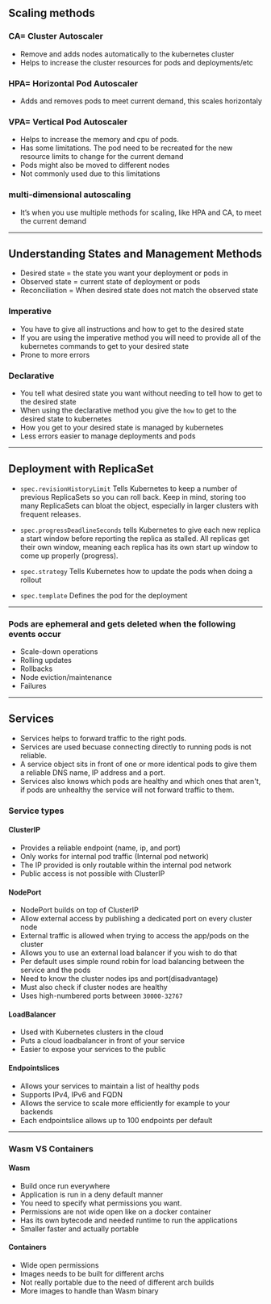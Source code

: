 ## Scaling methods
### CA= Cluster Autoscaler
- Remove and adds nodes automatically to the kubernetes cluster
- Helps to increase the cluster resources for pods and deployments/etc
### HPA= Horizontal Pod Autoscaler
- Adds and removes pods to meet current demand, this scales horizontaly
### VPA= Vertical Pod Autoscaler
- Helps to increase the memory and cpu of pods.
- Has some limitations. The pod need to be recreated for the new resource limits to change for the current demand
- Pods might also be moved to different nodes
- Not commonly used due to this limitations
### multi-dimensional autoscaling
- It’s when you use multiple methods for scaling, like HPA and CA, to meet the current demand

---
## Understanding States and Management Methods

- Desired state = the state you want your deployment or pods in
- Observed state = current state of deployment or pods
- Reconciliation = When desired state does not match the observed state
### Imperative
- You have to give all instructions and how to get to the desired state
- If you are using the imperative method you will need to provide all of the kubernetes commands to get to your desired state
- Prone to more errors
### Declarative
- You tell what desired state you want without needing to tell how to get to the desired state
- When using the declarative method you give the `how` to get to the desired state to kubernetes
- How you get to your desired state is managed by kubernetes
- Less errors easier to manage deployments and pods
---
## Deployment with ReplicaSet
- `spec.revisionHistoryLimit` Tells Kubernetes to keep a number of previous ReplicaSets so you can roll back. Keep in mind, storing too many ReplicaSets can bloat the object, especially in larger clusters with frequent releases.

- `spec.progressDeadlineSeconds` tells Kubernetes to give each new replica a start window before reporting the replica as stalled. All replicas get their own window, meaning each replica has its own start up window to come up properly (progress).

- `spec.strategy` Tells Kubernetes how to update the pods when doing a rollout

- `spec.template` Defines the pod for the deployment
---
### Pods are ephemeral and gets deleted when the following events occur
- Scale-down operations
- Rolling updates
- Rollbacks
- Node eviction/maintenance
- Failures
---
## Services
- Services helps to forward traffic to the right pods. 
- Services are used becuase connecting directly to running pods is not reliable.
- A service object sits in front of one or more identical pods to give them a reliable DNS name, IP address and a port.
- Services also knows which pods are healthy and which ones that aren't, if pods are unhealthy the service will not forward traffic to them.

### Service types
#### ClusterIP
- Provides a reliable endpoint (name, ip, and port)
- Only works for internal pod traffic (Internal pod network)
- The IP provided is only routable within the internal pod network
- Public access is not possible with ClusterIP
#### NodePort
- NodePort builds on top of ClusterIP
- Allow external access by publishing a dedicated port on every cluster node
- External traffic is allowed when trying to access the app/pods on the cluster
- Allows you to use an external load balancer if you wish to do that
- Per default uses simple round robin for load balancing between the service and the pods
- Need to know the cluster nodes ips and port(disadvantage)
- Must also check if cluster nodes are healthy
- Uses high-numbered ports between `30000-32767`
#### LoadBalancer
- Used with Kubernetes clusters in the cloud
- Puts a cloud loadbalancer in front of your service
- Easier to expose your services to the public
#### Endpointslices
- Allows your services to maintain a list of healthy pods
- Supports IPv4, IPv6 and FQDN
- Allows the service to scale more efficiently for example to your backends
- Each endpointslice allows up to 100 endpoints per default

---
### Wasm VS Containers
#### Wasm
- Build once run everywhere
- Application is run in a deny default manner
- You need to specify what permissions you want.
- Permissions are not wide open like on a docker container
- Has its own bytecode and needed runtime to run the applications
- Smaller faster and actually portable
#### Containers
- Wide open permissions
- Images needs to be built for different archs
- Not really portable due to the need of different arch builds
- More images to handle than Wasm binary